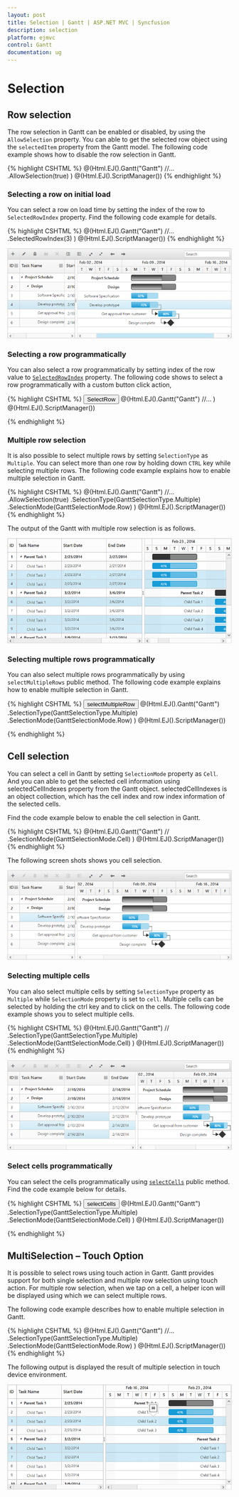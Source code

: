 ```yaml
---
layout: post
title: Selection | Gantt | ASP.NET MVC | Syncfusion
description: selection
platform: ejmvc
control: Gantt
documentation: ug
---
```

# Selection

## Row selection

The row selection in Gantt can be enabled or disabled, by using the  `AllowSelection` property. You can able to get the selected row object using the `selectedItem` property from the Gantt model. The following code example shows how to disable the row selection in Gantt.

{% highlight CSHTML %}
@(Html.EJ().Gantt("Gantt")
  //...
  .AllowSelection(true)
  )
 @(Html.EJ().ScriptManager())
{% endhighlight %}

### Selecting a row on initial load

You can select a row on load time by setting the index of the row to `SelectedRowIndex` property. Find the following code example for details.

{% highlight CSHTML %}
@(Html.EJ().Gantt("Gantt")
   //...
  .SelectedRowIndex(3)
  )
@(Html.EJ().ScriptManager())
{% endhighlight %}

![](Selection_images/Selection_img1.png)

### Selecting a row programmatically 

You can also select a row programmatically by setting index of the row value to [`SelectedRowIndex`](/api/js/ejgantt#members:selectedrowindex) property. The following code shows to select a row programmatically with a custom button click action,

{% highlight CSHTML %}
 <button onclick="selectRow()">SelectRow</button>
@(Html.EJ().Gantt("Gantt")
  //...
  )
 @(Html.EJ().ScriptManager())

<script type="text/javascript">     
    function selectRow() {         
            $("#Gantt ").ejGantt("option", "selectedRowIndex", 4);
        }
</script>
{% endhighlight %}

### Multiple row selection

It is also possible to select multiple rows by setting `SelectionType` as `Multiple`. You can select more than one row by holding down `CTRL` key while selecting multiple rows.
The following code example explains how to enable multiple selection in Gantt.

{% highlight CSHTML %}
@(Html.EJ().Gantt("Gantt")
  //...
  .AllowSelection(true)
  .SelectionType(GanttSelectionType.Multiple)
  .SelectionMode(GanttSelectionMode.Row)
  )
@(Html.EJ().ScriptManager())
{% endhighlight %}

The output of the Gantt with multiple row selection is as follows.

![](Selection_images/Selection_img5.png)


### Selecting multiple rows programmatically 

You can also select multiple rows programmatically  by using `selectMultipleRows` public method. The following code example explains how to enable multiple selection in Gantt.

{% highlight CSHTML %}
 <button onclick="selectMultipleRow()">selectMultipleRow</button>
@(Html.EJ().Gantt("Gantt")
  .SelectionType(GanttSelectionType.Multiple)
  .SelectionMode(GanttSelectionMode.Row)
  )
 @(Html.EJ().ScriptManager())

<script type="text/javascript">     
function selectMultipleRow() {         
    var ganttObj = $("#Gantt").data("ejGantt"),
        multipleRowIndex = [1,0,5,7];  		    
  ganttObj.selectMultipleRows(multipleRowIndex);
    }
<script>
{% endhighlight %}

### Customize row selection action

While selecting a row in Gantt, `RowSelecting` and `RowSelected` event will be triggered. Row selecting event will be triggered on initialization of row selection action. In `RowSelecting` event we can get the previously selected row and current selecting row's information, using this information we can prevent selection of particular row. The `RowSelected` event will be triggered on completion of row selection action, in this event we can get the current selected row's information. The following code example shows how to prevent the selection of particular row using `RowSelecting` event.

{% highlight CSHTML %}

@(Html.EJ().Gantt("Gantt")
    //
  .AllowSelection(true)
  .SelectionType(GanttSelectionType.Multiple)
  .SelectionMode(GanttSelectionMode.Row)
  .ClientSideEvents(eve =>
  {
    eve.RowSelecting("rowSelecting");
  })
  )
@(Html.EJ().ScriptManager())

<script type="text/javascript">
function rowSelecting(args) {
if (args.data.taskId == 5) // prevent selection of Task id 5
  args.cancel = true;
      }
</script>

{% endhighlight %}

## Cell selection

You can select a cell in Gantt by setting `SelectionMode` property as `Cell`. And you can able to get the selected cell information using selectedCellIndexes property from the Gantt object. selectedCellIndexes is an object collection, which has the cell index and row index information of the selected cells.

Find the code example below to enable the cell selection in Gantt. 

{% highlight CSHTML %}
@(Html.EJ().Gantt("Gantt")
   //
 .SelectionMode(GanttSelectionMode.Cell)
  )
@(Html.EJ().ScriptManager()) 
{% endhighlight %}

The following screen shots shows you cell selection.

![](Selection_images/Selection_img2.png)

### Selecting multiple cells

You can also select multiple cells by setting `SelectionType` property as `Multiple` while `SelectionMode` property is set to `cell`. Multiple cells can be selected by holding the ctrl key and to click on the cells. The following code example shows you to select multiple cells.

{% highlight CSHTML %}
@(Html.EJ().Gantt("Gantt")
   //
 .SelectionType(GanttSelectionType.Multiple)
 .SelectionMode(GanttSelectionMode.Cell)
  )
@(Html.EJ().ScriptManager()) 
{% endhighlight %}

![](Selection_images/Selection_img3.png)

### Select cells programmatically 

You can select the cells programmatically using [`selectCells`](/api/js/ejgantt#methods:selectcells) public method. Find the code example below for details.

{% highlight CSHTML %}
 <button onclick="selectCells()">selectCells</button>
@(Html.EJ().Gantt("Gantt")
   .SelectionType(GanttSelectionType.Multiple)
   .SelectionMode(GanttSelectionMode.Cell)
  )
@(Html.EJ().ScriptManager()) 
<script type="text/javascript">     
function selectCells() {         
    var ganttObj = $("#GanttContainer").data("ejGantt");
        cellIndex = [{
                      rowIndex: 2,
                      cellIndex: 1
                      }, {
                      rowIndex: 3,
                      cellIndex: 1
                      }];
    ganttObj.selectCells(cellIndex);
}
<script>
{% endhighlight %}

![](Selection_images/Selection_img4.png)

### Customize cell selection action

While selecting a cell in Gantt, `CellSelecting` and `CellSelected` event will be triggered. 
Cell selecting event will be triggered on initialization of cell selection action. 
In `CellSelecting` event we can get the current selecting cell information, using this information we can prevent selection of particular cell in particular row. 
The `CellSelected` event will be triggered on completion of cell selection action, in this event we can get the current selected cell's information. The following code example shows how to prevent the selection of particular cell using `CellSelecting` event.

{% highlight CSHTML %}

@(Html.EJ().Gantt("Gantt")
   //
 .AllowSelection(true)
 .SelectionType(GanttSelectionType.Multiple)
 .SelectionMode(GanttSelectionMode.Row)
 .ClientSideEvents(eve =>
	{
		eve.CellSelecting("cellSelecting");
	})
  )
@(Html.EJ().ScriptManager())

<script type="text/javascript">
function cellSelecting(args) {
	if (args.data.taskId == 5 && args.cellIndex == 1) // prevent selection of Task Name cell of Task id 5
         args.cancel = true;
</script>

{% endhighlight %}

## MultiSelection – Touch Option

It is possible to select rows using touch action in Gantt. Gantt provides support for both single selection and multiple row selection using touch action. For multiple row selection, when we tap on a cell, a helper icon will be displayed using which we can select multiple rows.

The following code example describes how to enable multiple selection in Gantt.

{% highlight CSHTML %}
@(Html.EJ().Gantt("Gantt")
  //...
  .SelectionType(GanttSelectionType.Multiple)
  .SelectionMode(GanttSelectionMode.Row)
  )
@(Html.EJ().ScriptManager()) 
{% endhighlight %}

The following output is displayed the result of multiple selection in touch device environment.

![](Selection_images/Selection_img6.png)